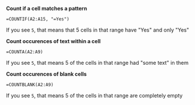 **Count if a cell matches a pattern**

`=COUNTIF(A2:A15, "=Yes")`

If you see `5`, that means that 5 cells in that range have "Yes" and only "Yes"

**Count occurences of text within a cell**

`=COUNTA(A2:A9)`

If you see `5`, that means 5 of the cells in that range had "some text" in them

**Count occurences of blank cells**

`=COUNTBLANK(A2:A9)`

If you see `5`, that means 5 of the cells in that range are completely empty
